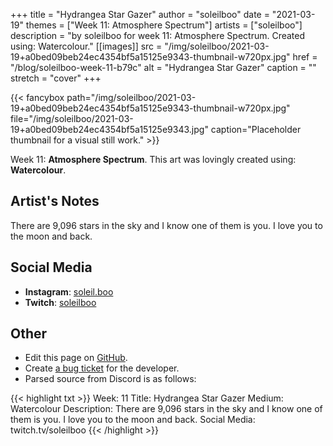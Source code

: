 +++
title =       "Hydrangea Star Gazer"
author =      "soleilboo"
date =        "2021-03-19"
themes =      ["Week 11: Atmosphere Spectrum"]
artists =     ["soleilboo"]
description = "by soleilboo for week 11: Atmosphere Spectrum. Created using: Watercolour."
[[images]]
      src = "/img/soleilboo/2021-03-19+a0bed09beb24ec4354bf5a15125e9343-thumbnail-w720px.jpg"
      href = "/blog/soleilboo-week-11-b79c"
      alt = "Hydrangea Star Gazer"
      caption = ""
      stretch = "cover"
+++

{{< fancybox path="/img/soleilboo/2021-03-19+a0bed09beb24ec4354bf5a15125e9343-thumbnail-w720px.jpg" file="/img/soleilboo/2021-03-19+a0bed09beb24ec4354bf5a15125e9343.jpg" caption="Placeholder thumbnail for a visual still work." >}}


Week 11: **Atmosphere Spectrum**. This art was lovingly created using: **Watercolour**.

## Artist's Notes

There are 9,096 stars in the sky and I know one of them is you.  I love you to the moon and back.

## Social Media

- **Instagram**: <a href='https://instagram.com/soleil.boo' target='_blank'>soleil.boo</a>
- **Twitch**: <a href='https://twitch.tv/soleilboo' target='_blank'>soleilboo</a>

## Other

- Edit this page on [GitHub](https://github.com/teaminkling/web-refresh/edit/main/content/blog/soleilboo-week-11-b79c.md).
- Create [a bug ticket](https://github.com/teaminkling/web-refresh/issues/new?assignees=&labels=bug&template=problem-report.md&title=) for the developer.
- Parsed source from Discord is as follows:

{{< highlight txt >}}
Week: 11
Title: Hydrangea Star Gazer
Medium: Watercolour
Description: There are 9,096 stars in the sky and I know one of them is you.  I love you to the moon and back.
Social Media: twitch.tv/soleilboo
{{< /highlight >}}
